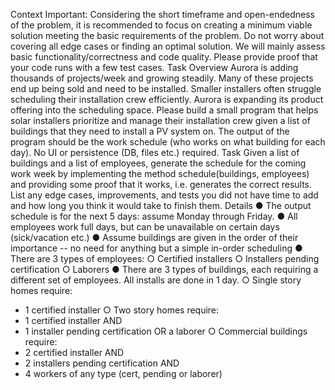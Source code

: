 Context
Important: Considering the short timeframe and open-endedness of the problem, it is recommended to
focus on creating a minimum viable solution meeting the basic requirements of the problem. Do not
worry about covering all edge cases or finding an optimal solution. We will mainly assess basic
functionality/correctness and code quality. Please provide proof that your code runs with a few test
cases.
Task Overview
Aurora is adding thousands of projects/week and growing steadily. Many of these projects end up being
sold and need to be installed. Smaller installers often struggle scheduling their installation crew
efficiently. Aurora is expanding its product offering into the scheduling space.
Please build a small program that helps solar installers prioritize and manage their installation crew
given a list of buildings that they need to install a PV system on. The output of the program should
be the work schedule (who works on what building for each day). No UI or persistence (DB, files
etc.) required.
Task
Given a list of buildings and a list of employees, generate the schedule for the coming work week by
implementing the method schedule(buildings, employees) and providing some proof that it
works, i.e. generates the correct results. List any edge cases, improvements, and tests you did not
have time to add and how long you think it would take to finish them.
Details
● The output schedule is for the next 5 days: assume Monday through Friday.
● All employees work full days, but can be unavailable on certain days (sick/vacation etc.)
● Assume buildings are given in the order of their importance -- no need for anything but a
simple in-order scheduling
● There are 3 types of employees:
○ Certified installers
○ Installers pending certification
○ Laborers
● There are 3 types of buildings, each requiring a different set of employees. All installs are done
in 1 day.
○ Single story homes require:
- 1 certified installer
○ Two story homes require:
- 1 certified installer AND
- 1 installer pending certification OR a laborer
○ Commercial buildings require:
- 2 certified installer AND
- 2 installers pending certification AND
- 4 workers of any type (cert, pending or laborer)